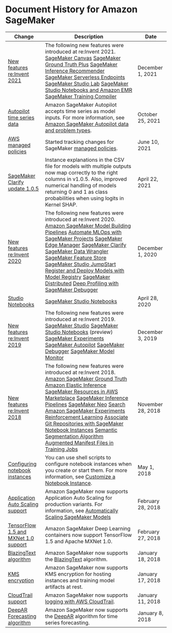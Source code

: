 # Document History for Amazon SageMaker<a name="doc-history"></a>

| Change | Description | Date | 
| --- |--- |--- |
| [New features re:Invent 2021](#doc-history) | The following new features were introduced at re:Invent 2021\. [SageMaker Canvas](https://docs.aws.amazon.com/sagemaker/latest/dg/canvas.html) [SageMaker Ground Truth Plus](https://docs.aws.amazon.com/sagemaker/latest/dg/gtp.html) [SageMaker Inference Recommender](https://docs.aws.amazon.com/sagemaker/latest/dg/inference-recommender.html) [SageMaker Serverless Endpoints](https://docs.aws.amazon.com/sagemaker/latest/dg/serverless-endpoints.html) [SageMaker Studio Lab](https://docs.aws.amazon.com/sagemaker/latest/dg/studio-lab.html) [SageMaker Studio Notebooks and Amazon EMR](https://docs.aws.amazon.com/sagemaker/latest/dg/studio-notebooks-emr-cluster.html) [SageMaker Training Compiler](https://docs.aws.amazon.com/sagemaker/latest/dg/training-compiler.html)  | December 1, 2021 | 
| [Autopilot time series data](#doc-history) | Amazon SageMaker Autopilot accepts time series as model inputs\. For more information, see [Amazon SageMaker Autopilot data and problem types](https://docs.aws.amazon.com/sagemaker/latest/dg/autopilot-problem-types)\. | October 25, 2021 | 
| [AWS managed policies](#doc-history) | Started tracking changes for SageMaker [managed policies](https://docs.aws.amazon.com/sagemaker/latest/dg/security-iam-awsmanpol-sc.html#security-iam-awsmanpol-sc-updates)\. | June 10, 2021 | 
| [SageMaker Clarify update 1\.0\.5](https://docs.aws.amazon.com/sagemaker/latest/dg/clarify-fairness-and-explainability.html) | Instance explanations in the CSV file for models with multiple outputs now map correctly to the right columns in v1\.0\.5\. Also, improved numerical handling of models returning 0 and 1 as class probabilities when using logits in Kernel SHAP\. | April 22, 2021 | 
| [New features re:Invent 2020](#doc-history) | The following new features were introduced at re:Invent 2020\. [Amazon SageMaker Model Building Pipelines](https://docs.aws.amazon.com/sagemaker/latest/dg/pipelines.html) [Automate MLOps with SageMaker Projects](https://docs.aws.amazon.com/sagemaker/latest/dg/sagemaker-projects.html) [SageMaker Edge Manager](https://docs.aws.amazon.com/sagemaker/latest/dg/edge.html) [SageMaker Clarify](https://docs.aws.amazon.com/sagemaker/latest/dg/clarify-fairness-and-explainability.html) [SageMaker Data Wrangler](https://docs.aws.amazon.com/sagemaker/latest/dg/data-wrangler.html) [SageMaker Feature Store](https://docs.aws.amazon.com/sagemaker/latest/dg/feature-store.html) [SageMaker Studio JumpStart](https://docs.aws.amazon.com/sagemaker/latest/dg/studio-jumpstart.html) [Register and Deploy Models with Model Registry](https://docs.aws.amazon.com/sagemaker/latest/dg/model-registry.html) [SageMaker Distributed](https://docs.aws.amazon.com/sagemaker/latest/dg/distributed-training.html) [Deep Profiling with SageMaker Debugger](https://docs.aws.amazon.com/sagemaker/latest/dg/train-debugger.html)  | December 1, 2020 | 
| [Studio Notebooks](#doc-history) | [SageMaker Studio Notebooks](https://docs.aws.amazon.com/sagemaker/latest/dg/notebooks.html) | April 28, 2020 | 
| [New features re:Invent 2019](#doc-history) | The following new features were introduced at re:Invent 2019\. [SageMaker Studio](https://docs.aws.amazon.com/sagemaker/latest/dg/gs-studio.html) [SageMaker Studio Notebooks](https://docs.aws.amazon.com/sagemaker/latest/dg/notebooks.html) \(preview\) [SageMaker Experiments](https://docs.aws.amazon.com/sagemaker/latest/dg/experiments.html) [SageMaker Autopilot](https://docs.aws.amazon.com/sagemaker/latest/dg/autopilot-automate-model-development.html) [SageMaker Debugger](https://docs.aws.amazon.com/sagemaker/latest/dg/train-debugger.html) [SageMaker Model Monitor](https://docs.aws.amazon.com/sagemaker/latest/dg/model-monitor.html)  | December 3, 2019 | 
| [New features re:Invent 2018](#doc-history) | The following new features were introduced at re:Invent 2018\. [Amazon SageMaker Ground Truth](https://docs.aws.amazon.com/sagemaker/latest/dg/sms.html) [Amazon Elastic Inference](https://docs.aws.amazon.com/sagemaker/latest/dg/ei.html) [SageMaker Resources in AWS Marketplace](https://docs.aws.amazon.com/sagemaker/latest/dg/sagemaker-marketplace.html) [SageMaker Inference Pipelines](https://docs.aws.amazon.com/sagemaker/latest/dg/inference-pipelines.html) [SageMaker Neo](https://docs.aws.amazon.com/sagemaker/latest/dg/Neo.html) [Search Amazon SageMaker Experiments](https://docs.aws.amazon.com/sagemaker/latest/dg/search.html) [Reinforcement Learning](https://docs.aws.amazon.com/sagemaker/latest/dg/reinforcement-learning.html) [Associate Git Repositories with SageMaker Notebook Instances](https://docs.aws.amazon.com/sagemaker/latest/dg/nbi-git-repo.html) [Semantic Segmentation Algorithm](https://docs.aws.amazon.com/sagemaker/latest/dg/semantic-segmentation.html) [Augmented Manifest Files in Training Jobs](https://docs.aws.amazon.com/sagemaker/latest/dg/augmented-manifest.html)  | November 28, 2018 | 
| [Configuring notebook instances](#doc-history) | You can use shell scripts to configure notebook instances when you create or start them\. For more information, see [Customize a Notebook Instance](https://docs.aws.amazon.com/sagemaker/latest/dg/notebook-lifecycle-config.html)\. | May 1, 2018 | 
| [Application Auto Scaling support](#doc-history) | Amazon SageMaker now supports Application Auto Scaling for production variants\. For information, see [Automatically Scaling SageMaker Models](https://docs.aws.amazon.com/sagemaker/latest/dg/endpoint-auto-scaling.html) | February 28, 2018 | 
| [TensorFlow 1\.5 and MXNet 1\.0 support](#doc-history) | Amazon SageMaker Deep Learning containers now support TensorFlow 1\.5 and Apache MXNet 1\.0\. | February 27, 2018 | 
| [BlazingText algorithm](#doc-history) | Amazon SageMaker now supports the [BlazingText](https://docs.aws.amazon.com/sagemaker/latest/dg/blazingtext.html) algorithm\. | January 18, 2018 | 
| [KMS encryption](#doc-history) | Amazon SageMaker now supports KMS encryption for hosting instances and training model artifacts at rest\. | January 17, 2018 | 
| [CloudTrail support](#doc-history) | Amazon SageMaker now supports [logging with AWS CloudTrail](https://docs.aws.amazon.com/sagemaker/latest/dg/logging-using-cloudtrail.html)\. | January 11, 2018 | 
| [DeepAR Forecasting algorithm](#doc-history) | Amazon SageMaker now supports the [DeepAR](https://docs.aws.amazon.com/sagemaker/latest/dg/deepar.html) algorithm for time series forecasting\. | January 8, 2018 | 
